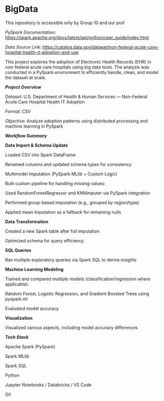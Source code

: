 # BigData
This repository is accessible only by Group 10 and our prof

*PySpark Documentation*: https://spark.apache.org/docs/latest/api/python/user_guide/index.html

*Data Source Link*: https://catalog.data.gov/dataset/non-federal-acute-care-hospital-health-it-adoption-and-use


This project explores the adoption of Electronic Health Records (EHR) in non-federal acute care hospitals using big data tools. The analysis was conducted in a PySpark environment to efficiently handle, clean, and model the dataset at scale.

***Project Overview***

*Dataset*: U.S. Department of Health & Human Services — Non-Federal Acute Care Hospital Health IT Adoption

*Format*: CSV

*Objective*: Analyze adoption patterns using distributed processing and machine learning in PySpark

***Workflow Summary***


**Data Import & Schema Update**

Loaded CSV into Spark DataFrame

Renamed columns and updated schema types for consistency

Multimodel Imputation (PySpark MLlib + Custom Logic)

Built custom pipeline for handling missing values:

Used RandomForestRegressor and KNNImputer via PySpark integration

Performed group-based imputation (e.g., grouped by region/type)

Applied mean imputation as a fallback for remaining nulls

**Data Transformation**

Created a new Spark table after full imputation

Optimized schema for query efficiency

**SQL Queries**

Ran multiple exploratory queries via Spark SQL to derive insights


**Machine Learning Modeling**

Trained and compared multiple models (classification/regression where applicable):

Random Forest, Logistic Regression, and Gradient Boosted Trees using pyspark.ml

Evaluated model accuracy

**Visualization**

Visualized various aspects, including model accuracy differences

***Tech Stack***

Apache Spark (PySpark)

Spark MLlib

Spark SQL

Python 

Jupyter Notebooks / Databricks / VS Code

Git

